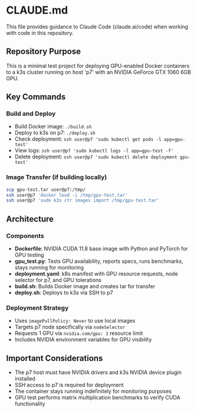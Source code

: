 # CLAUDE.md

This file provides guidance to Claude Code (claude.ai/code) when working with code in this repository.

## Repository Purpose

This is a minimal test project for deploying GPU-enabled Docker containers to a k3s cluster running on host 'p7' with an NVIDIA GeForce GTX 1060 6GB GPU.

## Key Commands

### Build and Deploy
- Build Docker image: `./build.sh`
- Deploy to k3s on p7: `./deploy.sh`
- Check deployment: `ssh user@p7 'sudo kubectl get pods -l app=gpu-test'`
- View logs: `ssh user@p7 'sudo kubectl logs -l app=gpu-test -f'`
- Delete deployment: `ssh user@p7 'sudo kubectl delete deployment gpu-test'`

### Image Transfer (if building locally)
```bash
scp gpu-test.tar user@p7:/tmp/
ssh user@p7 'docker load -i /tmp/gpu-test.tar'
ssh user@p7 'sudo k3s ctr images import /tmp/gpu-test.tar'
```

## Architecture

### Components
- **Dockerfile**: NVIDIA CUDA 11.8 base image with Python and PyTorch for GPU testing
- **gpu_test.py**: Tests GPU availability, reports specs, runs benchmarks, stays running for monitoring
- **deployment.yaml**: k8s manifest with GPU resource requests, node selector for p7, and GPU tolerations
- **build.sh**: Builds Docker image and creates tar for transfer
- **deploy.sh**: Deploys to k3s via SSH to p7

### Deployment Strategy
- Uses `imagePullPolicy: Never` to use local images
- Targets p7 node specifically via `nodeSelector`
- Requests 1 GPU via `nvidia.com/gpu: 1` resource limit
- Includes NVIDIA environment variables for GPU visibility

## Important Considerations
- The p7 host must have NVIDIA drivers and k3s NVIDIA device plugin installed
- SSH access to p7 is required for deployment
- The container stays running indefinitely for monitoring purposes
- GPU test performs matrix multiplication benchmarks to verify CUDA functionality